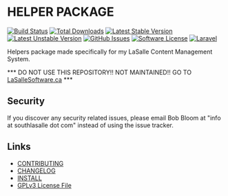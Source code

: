 # HELPER PACKAGE

[![Build Status](https://img.shields.io/travis/lasallecms/lasallecms-l5-helpers-pkg/master.svg?style=flat-square)](https://travis-ci.org/lasallecms/lasallecms-l5-helpers-pkg)
[![Total Downloads](https://img.shields.io/packagist/dt/lasallecms/helpers.svg?style=flat-square)](https://packagist.org/packages/lasallecms/helpers)
[![Latest Stable Version](https://poser.pugx.org/lasallecms/helpers/v/stable.svg)](https://packagist.org/packages/lasallecms/helpers)
[![Latest Unstable Version](https://poser.pugx.org/lasallecms/helpers/v/unstable.svg)](https://packagist.org/packages/lasallecms/helpers)
[![GitHub Issues](https://img.shields.io/github/issues/lasallecms/lasallecms-l5-helpers-pkg.svg)](https://github.com/lasallecms/lasallecms-l5-helpers-pkg/issues)
[![Software License](https://img.shields.io/badge/license-GPLv3-brightgreen.svg?style=flat-square)](LICENSE.md)
[![Laravel](https://img.shields.io/badge/Laravel-v5.1-brightgreen.svg?style=flat-square)](http://laravel.com)


Helpers package made specifically for my LaSalle Content Management System. 


*** DO NOT USE THIS REPOSITORY!! NOT MAINTAINED!! GO TO [LaSalleSoftware.ca](https://lasallesoftware.ca) ***


## Security

If you discover any security related issues, please email Bob Bloom at "info at southlasalle dot com" instead of using the issue tracker.


## Links

* [CONTRIBUTING](CONTRIBUTING.md)
* [CHANGELOG](CHANGELOG.md)
* [INSTALL](INSTALL.md)
* [GPLv3 License File](LICENSE.md)



